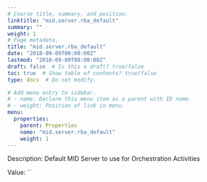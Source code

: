 ```yaml
---
# Course title, summary, and position.
linktitle: "mid.server.rba_default"
summary: ""
weight: 1
# Page metadata.
title: "mid.server.rba_default"
date: "2018-09-09T00:00:00Z"
lastmod: "2018-09-09T00:00:00Z"
draft: false  # Is this a draft? true/false
toc: true  # Show table of contents? true/false
type: docs  # Do not modify.

# Add menu entry to sidebar.
# - name: Declare this menu item as a parent with ID name.
# - weight: Position of link in menu.
menu:
  properties:
    parent: Properties
    name: "mid.server.rba_default"
    weight: 1
---
```


Description: Default MID Server to use for Orchestration Activities


Value: ``